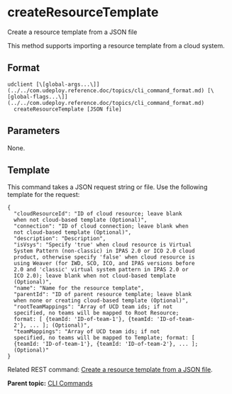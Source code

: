 # createResourceTemplate

Create a resource template from a JSON file

This method supports importing a resource template from a cloud system.

## Format

```
udclient [\[global-args...\]](../../com.udeploy.reference.doc/topics/cli_command_format.md) [\[global-flags...\]](../../com.udeploy.reference.doc/topics/cli_command_format.md)
  createResourceTemplate [JSON file]
```

## Parameters

None.

## Template

This command takes a JSON request string or file. Use the following template for the request:

```
{
  "cloudResourceId": "ID of cloud resource; leave blank 
  when not cloud-based template (Optional)",
  "connection": "ID of cloud connection; leave blank when 
  not cloud-based template (Optional)",
  "description": "Description",
  "isVsys": "Specify 'true' when cloud resource is Virtual 
  System Pattern (non-classic) in IPAS 2.0 or ICO 2.0 cloud 
  product, otherwise specify 'false' when cloud resource is 
  using Weaver (for IWD, SCO, ICO, and IPAS versions before 
  2.0 and 'classic' virtual system pattern in IPAS 2.0 or 
  ICO 2.0); leave blank when not cloud-based template 
  (Optional)",
  "name": "Name for the resource template",
  "parentId": "ID of parent resource template; leave blank 
  when none or creating cloud-based template (Optional)",
  "rootTeamMappings": "Array of UCD team ids; if not 
  specified, no teams will be mapped to Root Resource; 
  format: [ {teamId: 'ID-of-team-1'}, {teamId: 'ID-of-team-
  2'}, ... ]; (Optional)",
  "teamMappings": "Array of UCD team ids; if not 
  specified, no teams will be mapped to Template; format: [ 
  {teamId: 'ID-of-team-1'}, {teamId: 'ID-of-team-2'}, ... ]; 
  (Optional)"
}

```

Related REST command: [Create a resource template from a JSON file](rest_cli_resourcetemplate_create_put.md).

**Parent topic:** [CLI Commands](../../com.udeploy.reference.doc/topics/cli_commands.md)

